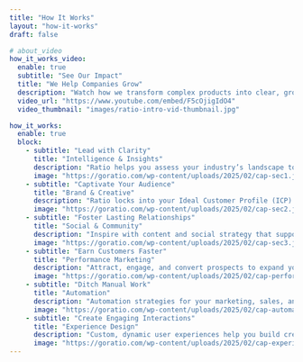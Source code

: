 ```yaml
---
title: "How It Works"
layout: "how-it-works"
draft: false

# about_video
how_it_works_video:
  enable: true
  subtitle: "See Our Impact"
  title: "We Help Companies Grow"
  description: "Watch how we transform complex products into clear, growth-driven messages that boost revenue and market presence."
  video_url: "https://www.youtube.com/embed/F5cOjigIdO4"
  video_thumbnail: "images/ratio-intro-vid-thumbnail.jpg"

how_it_works:
  enable: true
  block:
    - subtitle: "Lead with Clarity"
      title: "Intelligence & Insights"
      description: "Ratio helps you assess your industry’s landscape to uncover opportunities, anticipate trends, and make informed decisions that fuel growth and give you an edge."
      image: "https://goratio.com/wp-content/uploads/2025/02/cap-sec1.jpg"
    - subtitle: "Captivate Your Audience"
      title: "Brand & Creative"
      description: "Ratio locks into your Ideal Customer Profile (ICP) to engage the right audience, bring your brand story to life, and gain market traction."
      image: "https://goratio.com/wp-content/uploads/2025/02/cap-sec2.jpg"
    - subtitle: "Foster Lasting Relationships"
      title: "Social & Community"
      description: "Inspire with content and social strategy that supports the entire buying journey — boosting brand awareness, growing trust, and deepening loyalty."
      image: "https://goratio.com/wp-content/uploads/2025/02/cap-sec3.jpg"
    - subtitle: "Earn Customers Faster"
      title: "Performance Marketing"
      description: "Attract, engage, and convert prospects to expand your reach, generate new revenue, and lower your Customer Acquisition Cost (CAC)."
      image: "https://goratio.com/wp-content/uploads/2025/02/cap-performance-mktng.jpg"
    - subtitle: "Ditch Manual Work"
      title: "Automation"
      description: "Automation strategies for your marketing, sales, and operations activities boosts efficiency, enhances engagement, and improves customer satisfaction."
      image: "https://goratio.com/wp-content/uploads/2025/02/cap-automation.jpg"
    - subtitle: "Create Engaging Interactions"
      title: "Experience Design"
      description: "Custom, dynamic user experiences help you build credibility, encourage engagement, and generate high-quality leads."
      image: "https://goratio.com/wp-content/uploads/2025/02/cap-experience.jpg"
---
```

